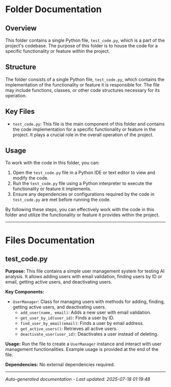 # Folder Documentation

## Overview
This folder contains a single Python file, `test_code.py`, which is a part of the project's codebase. The purpose of this folder is to house the code for a specific functionality or feature within the project.

## Structure
The folder consists of a single Python file, `test_code.py`, which contains the implementation of the functionality or feature it is responsible for. The file may include functions, classes, or other code structures necessary for its operation.

## Key Files
- `test_code.py`: This file is the main component of this folder and contains the code implementation for a specific functionality or feature in the project. It plays a crucial role in the overall operation of the project.

## Usage
To work with the code in this folder, you can:
1. Open the `test_code.py` file in a Python IDE or text editor to view and modify the code.
2. Run the `test_code.py` file using a Python interpreter to execute the functionality or feature it implements.
3. Ensure any dependencies or configurations required by the code in `test_code.py` are met before running the code.

By following these steps, you can effectively work with the code in this folder and utilize the functionality or feature it provides within the project.

---

# Files Documentation

## test_code.py

**Purpose:** This file contains a simple user management system for testing AI analysis. It allows adding users with email validation, finding users by ID or email, getting active users, and deactivating users.

**Key Components:**
- `UserManager`: Class for managing users with methods for adding, finding, getting active users, and deactivating users.
  - `add_user(name, email)`: Adds a new user with email validation.
  - `get_user_by_id(user_id)`: Finds a user by ID.
  - `find_user_by_email(email)`: Finds a user by email address.
  - `get_active_users()`: Retrieves all active users.
  - `deactivate_user(user_id)`: Deactivates a user instead of deleting.

**Usage:** Run the file to create a `UserManager` instance and interact with user management functionalities. Example usage is provided at the end of the file.

**Dependencies:** No external dependencies required.

---
*Auto-generated documentation - Last updated: 2025-07-18 01:19:48*
